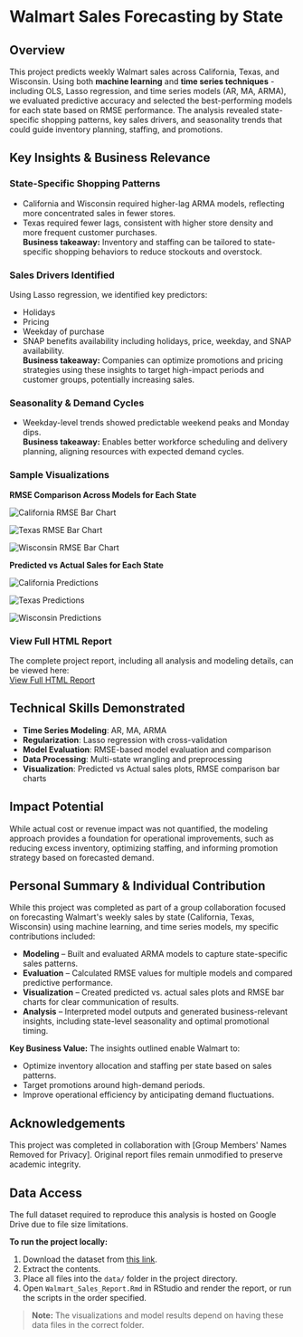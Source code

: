 # Walmart Sales Forecasting by State

## Overview
This project predicts weekly Walmart sales across California, Texas, and Wisconsin. Using both **machine learning** and **time series techniques** - including OLS, Lasso regression, and time series models (AR, MA, ARMA), we evaluated predictive accuracy and selected the best-performing models for each state based on RMSE performance. The analysis revealed state-specific shopping patterns, key sales drivers, and seasonality trends that could guide inventory planning, staffing, and promotions.

## Key Insights & Business Relevance

### State-Specific Shopping Patterns
- California and Wisconsin required higher-lag ARMA models, reflecting more concentrated sales in fewer stores.
- Texas required fewer lags, consistent with higher store density and more frequent customer purchases.  
**Business takeaway:** Inventory and staffing can be tailored to state-specific shopping behaviors to reduce stockouts and overstock.

### Sales Drivers Identified
Using Lasso regression, we identified key predictors:
- Holidays
- Pricing
- Weekday of purchase
- SNAP benefits availability including holidays, price, weekday, and SNAP availability.  
**Business takeaway:** Companies can optimize promotions and pricing strategies using these insights to target high-impact periods and customer groups, potentially increasing sales.

### Seasonality & Demand Cycles 
- Weekday-level trends showed predictable weekend peaks and Monday dips.  
**Business takeaway:** Enables better workforce scheduling and delivery planning, aligning resources with expected demand cycles.

### Sample Visualizations
**RMSE Comparison Across Models for Each State**

![California RMSE Bar Chart](output/CA_RMSE.png)

![Texas RMSE Bar Chart](output/TX_RMSE.png)

![Wisconsin RMSE Bar Chart](output/WI_RMSE.png)



**Predicted vs Actual Sales for Each State**

![California Predictions](output/CA_Model_Comparison.png)

![Texas Predictions](output/TX_Model_Comparison.png)

![Wisconsin Predictions](output/WI_Model_Comparison.png)

### View Full HTML Report
The complete project report, including all analysis and modeling details, can be viewed here:  
[View Full HTML Report](https://kwesibb2.github.io/Walmart-Sales/)

## Technical Skills Demonstrated
- **Time Series Modeling**: AR, MA, ARMA
- **Regularization**: Lasso regression with cross-validation 
- **Model Evaluation**: RMSE-based model evaluation and comparison
- **Data Processing**: Multi-state wrangling and preprocessing
- **Visualization**: Predicted vs Actual sales plots, RMSE comparison bar charts

## Impact Potential
While actual cost or revenue impact was not quantified, the modeling approach provides a foundation for operational improvements, such as reducing excess inventory, optimizing staffing, and informing promotion strategy based on forecasted demand.

## Personal Summary & Individual Contribution
While this project was completed as part of a group collaboration focused on forecasting Walmart's weekly sales by state (California, Texas, Wisconsin) using machine learning, and time series models, my specific contributions included:
- **Modeling** – Built and evaluated ARMA models to capture state-specific sales patterns.
- **Evaluation** – Calculated RMSE values for multiple models and compared predictive performance.
- **Visualization** – Created predicted vs. actual sales plots and RMSE bar charts for clear communication of results.
- **Analysis** – Interpreted model outputs and generated business-relevant insights, including state-level seasonality and optimal promotional timing.

**Key Business Value:**
The insights outlined enable Walmart to:
- Optimize inventory allocation and staffing per state based on sales patterns.
- Target promotions around high-demand periods.
- Improve operational efficiency by anticipating demand fluctuations.



## Acknowledgements
This project was completed in collaboration with [Group Members' Names Removed for Privacy].
Original report files remain unmodified to preserve academic integrity.

## Data Access
The full dataset required to reproduce this analysis is hosted on Google Drive due to file size limitations.  

**To run the project locally:**
1. Download the dataset from [this link](https://drive.google.com/drive/folders/16Msch7RrSB0-GYbORNRRPwSwHoYKStKy).
2. Extract the contents.
3. Place all files into the `data/` folder in the project directory.
4. Open `Walmart_Sales_Report.Rmd` in RStudio and render the report, or run the scripts in the order specified.

> **Note:** The visualizations and model results depend on having these data files in the correct folder.
